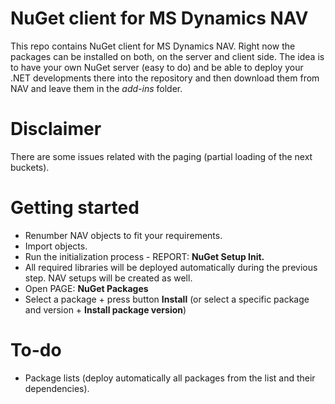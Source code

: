 # NuGet client for MS Dynamics NAV
This repo contains NuGet client for MS Dynamics NAV. 
Right now the packages can be installed on both, on the server and client side.
The idea is to have your own NuGet server (easy to do) and be able to deploy your .NET developments there into the repository and then download them from NAV and leave them in the *add-ins* folder.


# Disclaimer
There are some issues related with the paging (partial loading of the next buckets).


# Getting started
* Renumber NAV objects to fit your requirements.
* Import objects.
* Run the initialization process - REPORT: **NuGet Setup Init.**
* All required libraries will be deployed automatically during the previous step. NAV setups will be created as well.
* Open PAGE: **NuGet Packages**
* Select a package + press button **Install** (or select a specific package and version + **Install package version**)


# To-do
* Package lists (deploy automatically all packages from the list and their dependencies).